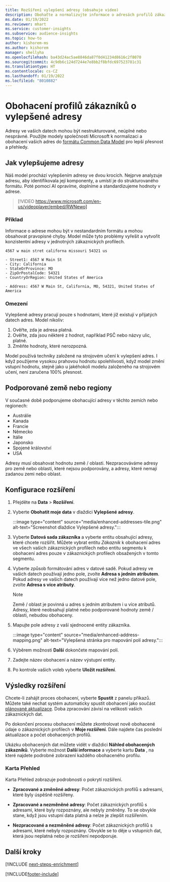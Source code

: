 ```yaml
---
title: Rozšíření vylepšení adresy (obsahuje video)
description: Obohaťte a normalizujte informace o adresách profilů zákazníků s modely společnosti Microsoft.
ms.date: 01/19/2022
ms.reviewer: mhart
ms.service: customer-insights
ms.subservice: audience-insights
ms.topic: how-to
author: kishorem-ms
ms.author: kishorem
manager: shellyha
ms.openlocfilehash: ba43d24ac5ae8846da87f0d41234d8616c2f8070
ms.sourcegitcommit: 4c9db6c124d7244e7e8bb2f8bfdc697523781c31
ms.translationtype: HT
ms.contentlocale: cs-CZ
ms.lasthandoff: 01/19/2022
ms.locfileid: "8010882"
---
```

# <a name="enrichment-of-customer-profiles-with-enhanced-addresses"></a>Obohacení profilů zákazníků o vylepšené adresy

Adresy ve vašich datech mohou být nestrukturované, neúplné nebo nesprávné. Použijte modely společnosti Microsoft k normalizaci a obohacení vašich adres do [formátu Common Data Model](/common-data-model/schema/core/applicationcommon/address) pro lepší přesnost a přehledy.

## <a name="how-we-enhance-addresses"></a>Jak vylepšujeme adresy

Náš model prochází vylepšením adresy ve dvou krocích. Nejprve analyzuje adresu, aby identifikovala její komponenty, a umístí je do strukturovaného formátu. Poté pomocí AI opravíme, doplníme a standardizujeme hodnoty v adrese.

> [!VIDEO https://www.microsoft.com/en-us/videoplayer/embed/RWNewo]

### <a name="example"></a>Příklad

Informace o adrese mohou být v nestandardním formátu a mohou obsahovat pravopisné chyby. Model může tyto problémy vyřešit a vytvořit konzistentní adresy v jednotných zákaznických profilech.

```Input
4567 w main stret californa missouri 54321 us
```

```Output
- Street1: 4567 W Main St
- City: California
- StateOrProvince: MO
- ZipOrPostalCode: 54321
- CountryOrRegion: United States of America

- Address: 4567 W Main St, California, MO, 54321, United States of America
```

### <a name="limitations"></a>Omezení

Vylepšené adresy pracují pouze s hodnotami, které již existují v přijatých datech adres. Model nikoliv: 

1. Ověřte, zda je adresa platná.
2. Ověřte, zda jsou některé z hodnot, například PSČ nebo názvy ulic, platné.
3. Změňte hodnoty, které nerozpozná.

Model používá techniky založené na strojovém učení k vylepšení adres. I když použijeme vysokou prahovou hodnotu spolehlivosti, když model změní vstupní hodnotu, stejně jako u jakéhokoli modelu založeného na strojovém učení, není zaručena 100% přesnost.

## <a name="supported-countries-or-regions"></a>Podporované země nebo regiony

V současné době podporujeme obohacující adresy v těchto zemích nebo regionech: 

- Austrálie
- Kanada
- Francie
- Německo
- Itálie
- Japonsko
- Spojené království
- USA

Adresy musí obsahovat hodnotu země / oblasti. Nezpracováváme adresy pro země nebo oblasti, které nejsou podporovány, a adresy, které nemají zadanou zemi nebo oblast.

## <a name="configure-the-enrichment"></a>Konfigurace rozšíření

1. Přejděte na **Data** > **Rozšíření**.

1. Vyberte **Obohatit moje data** v dlaždici **Vylepšené adresy**.

   :::image type="content" source="media/enhanced-addresses-tile.png" alt-text="Screenshot dlaždice Vylepšené adresy.":::

1. Vyberte **Datová sada zákazníka** a vyberte entitu obsahující adresy, které chcete rozšířit. Můžete vybrat entitu *Zákazník* k obohacení adres ve všech vašich zákaznických profilech nebo entitu segmentu k obohacení adres pouze v zákaznických profilech obsažených v tomto segmentu.

1. Vyberte způsob formátování adres v datové sadě. Pokud adresy ve vašich datech používají jedno pole, zvolte **Adresa s jedním atributem**. Pokud adresy ve vašich datech používají více než jedno datové pole, zvolte **Adresa s více atributy**.

   > [!NOTE]
   > Země / oblast je povinná u adres s jedním atributem i u více atributů. Adresy, které neobsahují platné nebo podporované hodnoty země / oblasti, nebudou obohaceny.

1.  Mapujte pole adresy z vaší sjednocené entity zákazníka.

    :::image type="content" source="media/enhanced-address-mapping.png" alt-text="Vylepšená stránka pro mapování polí adresy.":::

1. Výběrem možnosti **Další** dokončete mapování polí.

1. Zadejte název obohacení a název výstupní entity.

1. Po kontrole vašich voleb vyberte **Uložit rozšíření**.

## <a name="enrichment-results"></a>Výsledky rozšíření

Chcete-li zahájit proces obohacení, vyberte **Spustit** z panelu příkazů. Můžete také nechat systém automaticky spustit obohacení jako součást [plánované aktualizace](system.md#schedule-tab). Doba zpracování závisí na velikosti vašich zákaznických dat.

Po dokončení procesu obohacení můžete zkontrolovat nově obohacené údaje o zákaznických profilech v **Moje rozšíření**. Dále najdete čas poslední aktualizace a počet obohacených profilů.

Ukázku obohacených dat můžete vidět v dlaždici **Náhled obohacených zákazníků**. Vyberte možnost **Další informace** a vyberte kartu **Data** , na které najdete podrobné zobrazení každého obohaceného profilu.

### <a name="overview-card"></a>Karta Přehled

Karta Přehled zobrazuje podrobnosti o pokrytí rozšíření. 

* **Zpracované a změněné adresy**: Počet zákaznických profilů s adresami, které byly úspěšně rozšířeny.

* **Zpracované a nezměněné adresy**: Počet zákaznických profilů s adresami, které byly rozpoznány, ale nebyly změněny. To se obvykle stane, když jsou vstupní data platná a nelze je zlepšit rozšířením.

* **Nezpracované a nezměněné adresy**: Počet zákaznických profilů s adresami, které nebyly rozpoznány. Obvykle se to děje u vstupních dat, která jsou neplatná nebo je rozšíření nepodporuje.

## <a name="next-steps"></a>Další kroky

[!INCLUDE [next-steps-enrichment](../includes/next-steps-enrichment.md)]

[!INCLUDE[footer-include](../includes/footer-banner.md)]
